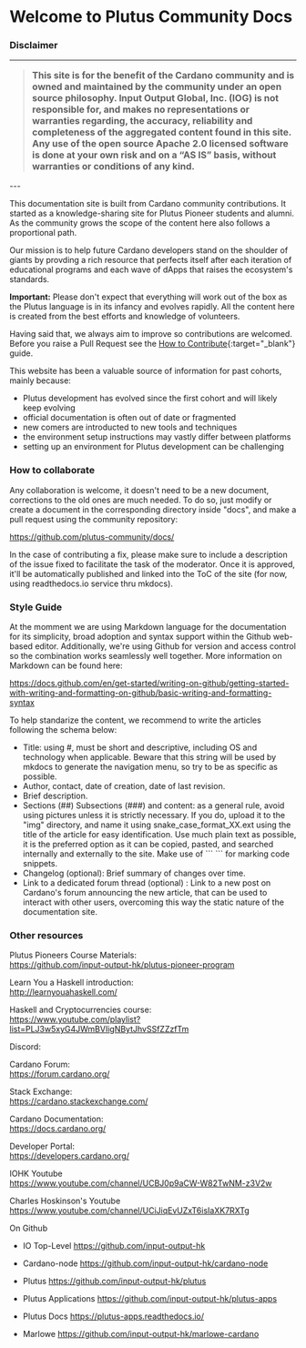 # Welcome to Plutus Community Docs 

### Disclaimer
---
<blockquote>
  <span style="color:lightorange;font-weight:700;font-size:16px">
    <p>This site is for the benefit of the Cardano community and is owned and maintained by the community under an open source philosophy. Input Output Global, Inc. (IOG) is not responsible for, and makes no representations or warranties regarding, the accuracy, reliability and completeness of the aggregated content found in this site. Any use of the open source Apache 2.0 licensed software is done at your own risk and on a “AS IS” basis, without warranties or conditions of any kind.</p>
  </span>
</blockquote>
---


This documentation site is built from Cardano community contributions. It started as a knowledge-sharing site for Plutus Pioneer students and alumni. As the community grows the scope of the content here also follows a proportional path. 

Our mission is to help future Cardano developers stand on the shoulder of giants by provding a rich resource that perfects itself after each iteration of educational programs and each wave of dApps that raises the ecosystem's standards.

**Important:** Please don't expect that everything will work out of the box as the Plutus language is in its infancy and evolves rapidly. All the content here is created from the best efforts and knowledge of volunteers. 

Having said that, we always aim to improve so contributions are welcomed. Before you raise a Pull Request see the [How to Contribute](https://github.com/input-output-hk/plutus-community/blob/main/CONTRIBUTING.md){:target="_blank"} guide. 



This website has been a valuable source of information for past cohorts, mainly because:

-   Plutus development has evolved since the first cohort and will likely keep evolving
-   official documentation is often out of date or fragmented
-   new comers are introducted to new tools and techniques
-   the environment setup instructions may vastly differ between platforms
-   setting up an environment for Plutus development can be challenging

### How to collaborate

Any collaboration is welcome, it doesn't need to be a new document, corrections to the old ones are much needed. To do so, just modify or create a document in the corresponding directory inside "docs", and make a pull request using the community repository:

<https://github.com/plutus-community/docs/>

In the case of contributing a fix, please make sure to include a description of the issue fixed to facilitate the task of the moderator. Once it is approved, it'll be automatically published and linked into the ToC of the site (for now, using readthedocs.io service thru mkdocs).

### Style Guide

At the momment we are using Markdown language for the documentation for its simplicity, broad adoption and syntax support within the Github web-based editor. Additionally, we're using Github for version and access control so the combination works seamlessly well together. More information on Markdown can be found here:

<https://docs.github.com/en/get-started/writing-on-github/getting-started-with-writing-and-formatting-on-github/basic-writing-and-formatting-syntax>

To help standarize the content, we recommend to write the articles following the schema below:

-   Title: using #, must be short and descriptive, including OS and technology when applicable. Beware that this string will be used by mkdocs to generate the navigation menu, so try to be as specific as possible.
-   Author, contact, date of creation, date of last revision.
-   Brief description.
-   Sections (##) Subsections (###) and content: as a general rule, avoid using pictures unless it is strictly necessary. If you do, upload it to the "img" directory, and name it using snake_case_format_XX.ext using the title of the article for easy identification. Use much plain text as possible, it is the preferred option as it can be copied, pasted, and searched internally and externally to the site. Make use of \``` \``` for marking code snippets.
-   Changelog (optional): Brief summary of changes over time.
-   Link to a dedicated forum thread (optional) : Link to a new post on Cardano's forum announcing the new article, that can be used to interact with other users, overcoming this way the static nature of the documentation site.

### Other resources

Plutus Pioneers Course Materials:  
<https://github.com/input-output-hk/plutus-pioneer-program>

Learn You a Haskell introduction:  
<http://learnyouahaskell.com/>

Haskell and Cryptocurrencies course:  
<https://www.youtube.com/playlist?list=PLJ3w5xyG4JWmBVIigNBytJhvSSfZZzfTm>

Discord:

Cardano Forum:  
<https://forum.cardano.org/>

Stack Exchange:  
<https://cardano.stackexchange.com/>

Cardano Documentation:  
<https://docs.cardano.org/>

Developer Portal:  
<https://developers.cardano.org/>

IOHK Youtube  
<https://www.youtube.com/channel/UCBJ0p9aCW-W82TwNM-z3V2w>

Charles Hoskinson's Youtube  
<https://www.youtube.com/channel/UCiJiqEvUZxT6isIaXK7RXTg>

On Github

-   IO Top-Level <https://github.com/input-output-hk>

-   Cardano-node <https://github.com/input-output-hk/cardano-node>

-   Plutus <https://github.com/input-output-hk/plutus>

-   Plutus Applications <https://github.com/input-output-hk/plutus-apps>

-   Plutus Docs <https://plutus-apps.readthedocs.io/>

-   Marlowe <https://github.com/input-output-hk/marlowe-cardano>
